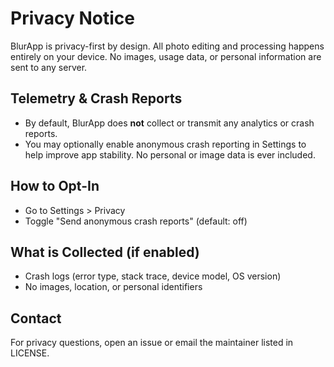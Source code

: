 # Privacy Notice

BlurApp is privacy-first by design. All photo editing and processing happens entirely on your device. No images, usage data, or personal information are sent to any server.

## Telemetry & Crash Reports
- By default, BlurApp does **not** collect or transmit any analytics or crash reports.
- You may optionally enable anonymous crash reporting in Settings to help improve app stability. No personal or image data is ever included.

## How to Opt-In
- Go to Settings > Privacy
- Toggle "Send anonymous crash reports" (default: off)

## What is Collected (if enabled)
- Crash logs (error type, stack trace, device model, OS version)
- No images, location, or personal identifiers

## Contact
For privacy questions, open an issue or email the maintainer listed in LICENSE.
